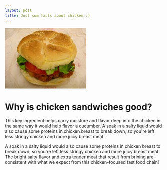 ```yaml
---
layout: post
title: Just sum facts about chicken :)
---
```


![Homeofthechicken](/images/homeofthechicken.jpg)

# Why is chicken sandwiches good?

This key ingredient helps carry moisture and flavor deep into the chicken in the same way it would help flavor a cucumber. A soak in a salty liquid would also cause some proteins in chicken breast to break down, so you're left less stringy chicken and more juicy breast meat.

 A soak in a salty liquid would also cause some proteins in chicken breast to break down, so you're left less stringy chicken and more juicy breast meat. The bright salty flavor and extra tender meat that result from brining are consistent with what we expect from this chicken-focused fast food chain!
